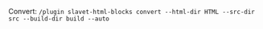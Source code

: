 Convert: `/plugin slavet-html-blocks convert --html-dir HTML --src-dir src --build-dir build --auto`